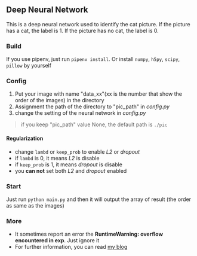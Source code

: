 ## Deep Neural Network
This is a deep neural network used to identify the cat picture. If the picture has a cat, the label is 1. If the picture has no cat, the label is 0.
### Build
If you use pipenv, just run `pipenv install`. Or install `numpy`, `h5py`, `scipy`, `pillow` by yourself
### Config
1. Put your image with name "data_xx"(xx is the number that show the order of the images) in the directory
2. Assignment the path of the directory to "pic_path" in *config.py*
3. change the setting of the neural network in *config.py*
> if you keep "pic_path" value None, the default path is `./pic`
#### Regularization
- change `lambd` or `keep_prob` to enable *L2* or *dropout*
- if `lambd` is 0, it means *L2* is disable
- if `keep_prob` is 1, it means *dropout* is disable
- you **can not** set both *L2* and *dropout* enabled
### Start
Just run `python main.py` and then it will output the array of result (the order as same as the images)
### More
- It sometimes report an error the **RuntimeWarning: overflow encountered in exp**. Just ignore it
- For further information, you can read [my blog](https://masterwangzx.com/2018/12/15/deep-neural-network/)